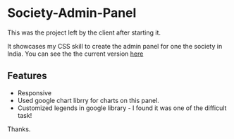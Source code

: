 # Society-Admin-Panel
This was the project left by the client after starting it.

It showcases my CSS skill to create the admin panel for one the society in India.
You can see the the current version [here](https://admin-panel-test.netlify.com/)

## Features
- Responsive
- Used google chart librry for charts on this panel.
- Customized legends in google library  - I found it was one of the difficult task!

Thanks.

